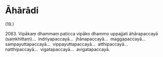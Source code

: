 # Āhārādi

(19.)

2083\. Vipākaṃ dhammaṃ paṭicca vipāko dhammo uppajjati āhārapaccayā (saṃkhittaṃ)…  indriyapaccayā…  jhānapaccayā…  maggapaccayā…  sampayuttapaccayā…  vippayuttapaccayā…  atthipaccayā…  natthipaccayā…  vigatapaccayā…  avigatapaccayā.
